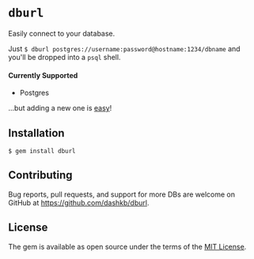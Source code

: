 # `dburl`

Easily connect to your database.

Just `$ dburl postgres://username:password@hostname:1234/dbname` and you'll
be dropped into a `psql` shell.

#### Currently Supported
* Postgres

...but adding a new one is [easy](://github.com/dashkb/dburl/blob/master/bin/dburl#L8)!

## Installation

`$ gem install dburl`

## Contributing

Bug reports, pull requests, and support for more DBs are welcome on GitHub at https://github.com/dashkb/dburl.

## License

The gem is available as open source under the terms of the [MIT License](http://opensource.org/licenses/MIT).

